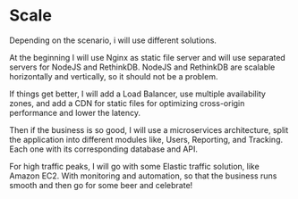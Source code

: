 Scale
=====

Depending on the scenario, i will use different solutions.

At the beginning I will use Nginx as static file server and will use separated servers for NodeJS and RethinkDB. NodeJS and RethinkDB are scalable horizontally and vertically, so it should not be a problem.

If things get better, I will add a Load Balancer, use multiple availability zones, and add a CDN for static files for optimizing cross-origin performance and lower the latency.

Then if the business is so good, I will use a microservices architecture, split the application into different modules like, Users, Reporting, and Tracking. Each one with its corresponding database and API.

For high traffic peaks, I will go with some Elastic traffic solution, like Amazon EC2. With monitoring and automation, so that the business runs smooth and then go for some beer and celebrate!

